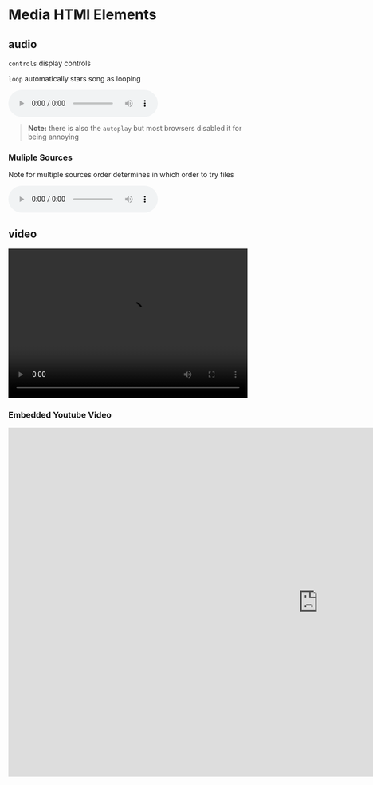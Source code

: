 <head>
 
  <link 
    href="https://fonts.googleapis.com/css?family=Fira+Mono:500&display=swap" 
    rel="stylesheet">
    <script src="https://code.jquery.com/jquery-3.5.1.min.js" integrity="sha256-9/aliU8dGd2tb6OSsuzixeV4y/faTqgFtohetphbbj0=" crossorigin="anonymous"></script>
<style> 
body ::selection {
  /*highlighting*/
  background: transparent;
  text-shadow: 
    1px  0px 1px ,
    0px  1px 1px ,
    -1px  0px 1px ,
    0px -1px 1px ,
    0px  1px black ,
    1px  0px black ,
    -1px  0px black ,
    0px -1px black ;
  text-outline: black;  
}

</style>
</head>    

#  Media HTMl Elements

## audio

`controls` display controls

`loop` automatically stars song as looping

<audio src="media_audio.mp3" controls loop>audio not supported</audio>

> **Note:** 
> there is also the `autoplay` but most browsers disabled it for being annoying

### Muliple Sources

Note for multiple sources order determines in which order to try files

<audio  controls>
  <source src="media_audio.mp3" type="audio/mpeg">
  <source src="media_audio.ogg" type="audio/ogg">
</audio>

## video

<video controls width="480px" height="300px">
  <source src="video.mp4" type="audio/mp4">
  <source src="media_video.ogg" type="video/ogg">
  Video is not supported by browser
</video>

### Embedded Youtube Video 

<iframe width="1243" height="699" src="https://www.youtube.com/embed/o8kT5c_4PAc" title="SoloLearn: The Largest Community of Mobile Code Learners" frameborder="0" allow="accelerometer; autoplay; clipboard-write; encrypted-media; gyroscope; picture-in-picture" allowfullscreen></iframe>